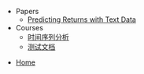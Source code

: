 <!-- _sidebar.md -->


* Papers
  * [Predicting Returns with Text Data](/papers/SESTM/SESTM.md)
* Courses
  * [时间序列分析](courses/时序期中review.md) <!--注意这里是相对路径-->
  * [测试文档](review.md)

- [Home](https://xseeope.github.io/#/)